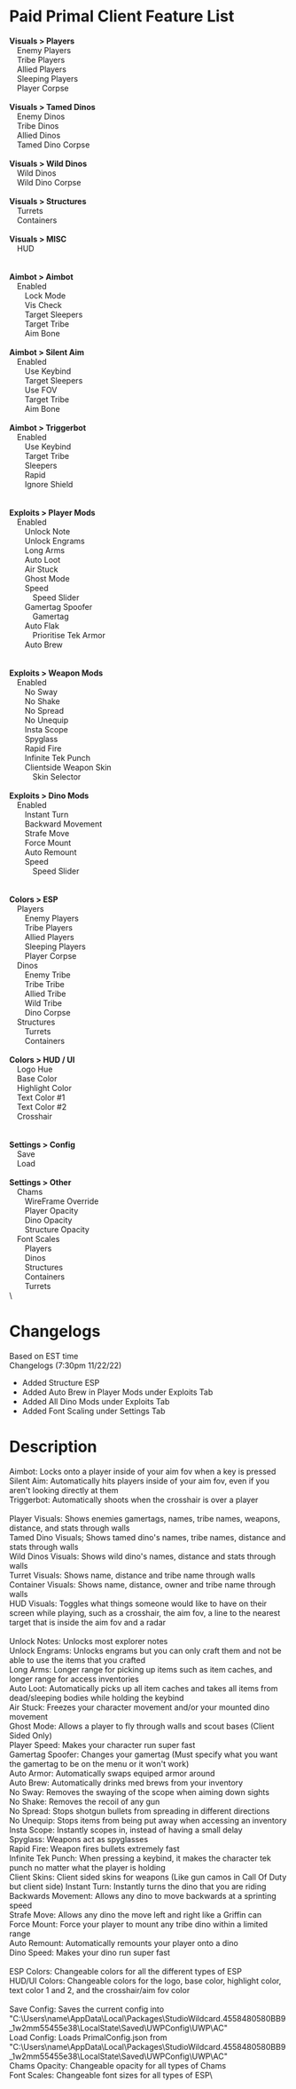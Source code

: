 # Paid Primal Client Feature List
**Visuals > Players**\
&emsp;Enemy Players\
&emsp;Tribe Players\
&emsp;Allied Players\
&emsp;Sleeping Players\
&emsp;Player Corpse\
\
**Visuals > Tamed Dinos**\
&emsp;Enemy Dinos\
&emsp;Tribe Dinos\
&emsp;Allied Dinos\
&emsp;Tamed Dino Corpse\
\
**Visuals > Wild Dinos**\
&emsp;Wild Dinos\
&emsp;Wild Dino Corpse\
\
**Visuals > Structures**\
&emsp;Turrets\
&emsp;Containers\
\
**Visuals > MISC**\
&emsp;HUD\
\
\
**Aimbot > Aimbot**\
&emsp;Enabled\
&emsp;&emsp;Lock Mode\
&emsp;&emsp;Vis Check\
&emsp;&emsp;Target Sleepers\
&emsp;&emsp;Target Tribe\
&emsp;&emsp;Aim Bone
\
\
**Aimbot > Silent Aim**\
&emsp;Enabled\
&emsp;&emsp;Use Keybind\
&emsp;&emsp;Target Sleepers\
&emsp;&emsp;Use FOV\
&emsp;&emsp;Target Tribe\
&emsp;&emsp;Aim Bone\
\
**Aimbot > Triggerbot**\
&emsp;Enabled\
&emsp;&emsp;Use Keybind\
&emsp;&emsp;Target Tribe\
&emsp;&emsp;Sleepers\
&emsp;&emsp;Rapid\
&emsp;&emsp;Ignore Shield\
\
\
**Exploits > Player Mods**\
&emsp;Enabled\
&emsp;&emsp;Unlock Note\
&emsp;&emsp;Unlock Engrams\
&emsp;&emsp;Long Arms\
&emsp;&emsp;Auto Loot\
&emsp;&emsp;Air Stuck\
&emsp;&emsp;Ghost Mode\
&emsp;&emsp;Speed\
&emsp;&emsp;&emsp;Speed Slider\
&emsp;&emsp;Gamertag Spoofer\
&emsp;&emsp;&emsp;Gamertag\
&emsp;&emsp;Auto Flak\
&emsp;&emsp;&emsp;Prioritise Tek Armor\
&emsp;&emsp;Auto Brew\
\
\
**Exploits > Weapon Mods**\
&emsp;Enabled\
&emsp;&emsp;No Sway\
&emsp;&emsp;No Shake\
&emsp;&emsp;No Spread\
&emsp;&emsp;No Unequip\
&emsp;&emsp;Insta Scope\
&emsp;&emsp;Spyglass\
&emsp;&emsp;Rapid Fire\
&emsp;&emsp;Infinite Tek Punch\
&emsp;&emsp;Clientside Weapon Skin\
&emsp;&emsp;&emsp;Skin Selector\
\
**Exploits > Dino Mods**\
&emsp;Enabled\
&emsp;&emsp;Instant Turn\
&emsp;&emsp;Backward Movement\
&emsp;&emsp;Strafe Move\
&emsp;&emsp;Force Mount\
&emsp;&emsp;Auto Remount\
&emsp;&emsp;Speed\
&emsp;&emsp;&emsp;Speed Slider\
\
\
**Colors > ESP**\
&emsp;Players\
&emsp;&emsp;Enemy Players\
&emsp;&emsp;Tribe Players\
&emsp;&emsp;Allied Players\
&emsp;&emsp;Sleeping Players\
&emsp;&emsp;Player Corpse\
&emsp;Dinos\
&emsp;&emsp;Enemy Tribe\
&emsp;&emsp;Tribe Tribe\
&emsp;&emsp;Allied Tribe\
&emsp;&emsp;Wild Tribe\
&emsp;&emsp;Dino Corpse\
&emsp;Structures\
&emsp;&emsp;Turrets\
&emsp;&emsp;Containers\
\
**Colors > HUD / UI**\
&emsp;Logo Hue\
&emsp;Base Color\
&emsp;Highlight Color\
&emsp;Text Color #1\
&emsp;Text Color #2\
&emsp;Crosshair\
\
\
**Settings > Config**\
&emsp;Save\
&emsp;Load\
\
**Settings > Other**\
&emsp;Chams\
&emsp;&emsp;WireFrame Override\
&emsp;&emsp;Player Opacity\
&emsp;&emsp;Dino Opacity\
&emsp;&emsp;Structure Opacity\
&emsp;Font Scales\
&emsp;&emsp;Players\
&emsp;&emsp;Dinos\
&emsp;&emsp;Structures\
&emsp;&emsp;Containers\
&emsp;&emsp;Turrets\
\


# Changelogs
Based on EST time\
Changelogs (7:30pm 11/22/22)

- Added Structure ESP
- Added Auto Brew in Player Mods under Exploits Tab
- Added All Dino Mods under Exploits Tab
- Added Font Scaling under Settings Tab

# Description
Aimbot: Locks onto a player inside of your aim fov when a key is pressed\
Silent Aim: Automatically hits players inside of your aim fov, even if you aren't looking directly at them\
Triggerbot: Automatically shoots when the crosshair is over a player\
\
Player Visuals: Shows enemies gamertags, names, tribe names, weapons, distance, and stats through walls\
Tamed Dino Visuals; Shows tamed dino's names, tribe names, distance and stats through walls\
Wild Dinos Visuals: Shows wild dino's names, distance and stats through walls\
Turret Visuals: Shows name, distance and tribe name through walls\
Container Visuals: Shows name, distance, owner and tribe name through walls\
HUD Visuals: Toggles what things someone would like to have on their screen while playing, such as a crosshair, the aim fov, a line to the nearest target that is inside the aim fov and a radar\
\
Unlock Notes: Unlocks most explorer notes\
Unlock Engrams: Unlocks engrams but you can only craft them and not be able to use the items that you crafted\
Long Arms: Longer range for picking up items such as item caches, and longer range for access inventories\
Auto Loot: Automatically picks up all item caches and takes all items from dead/sleeping bodies while holding the keybind\
Air Stuck: Freezes your character movement and/or your mounted dino movement\
Ghost Mode: Allows a player to fly through walls and scout bases (Client Sided Only)\
Player Speed: Makes your character run super fast\
Gamertag Spoofer: Changes your gamertag (Must specify what you want the gamertag to be on the menu or it won't work)\
Auto Armor: Automatically swaps equiped armor around\
Auto Brew: Automatically drinks med brews from your inventory\
No Sway: Removes the swaying of the scope when aiming down sights\
No Shake: Removes the recoil of any gun\
No Spread: Stops shotgun bullets from spreading in different directions\
No Unequip: Stops items from being put away when accessing an inventory\
Insta Scope: Instantly scopes in, instead of having a small delay\
Spyglass: Weapons act as spyglasses\
Rapid Fire: Weapon fires bullets extremely fast\
Infinite Tek Punch: When pressing a keybind, it makes the character tek punch no matter what the player is holding\
Client Skins: Client sided skins for weapons (Like gun camos in Call Of Duty but client side)
Instant Turn: Instantly turns the dino that you are riding\
Backwards Movement: Allows any dino to move backwards at a sprinting speed\
Strafe Move: Allows any dino the move left and right like a Griffin can\
Force Mount: Force your player to mount any tribe dino within a limited range\
Auto Remount: Automatically remounts your player onto a dino\
Dino Speed: Makes your dino run super fast\
\
ESP Colors: Changeable colors for all the different types of ESP\
HUD/UI Colors: Changeable colors for the logo, base color, highlight color, text color 1 and 2, and the crosshair/aim fov color\
\
Save Config: Saves the current config into "C:\Users\name\AppData\Local\Packages\StudioWildcard.4558480580BB9_1w2mm55455e38\LocalState\Saved\UWPConfig\UWP\AC"\
Load Config: Loads PrimalConfig.json from "C:\Users\name\AppData\Local\Packages\StudioWildcard.4558480580BB9_1w2mm55455e38\LocalState\Saved\UWPConfig\UWP\AC"\
Chams Opacity: Changeable opacity for all types of Chams\
Font Scales: Changeable font sizes for all types of ESP\
